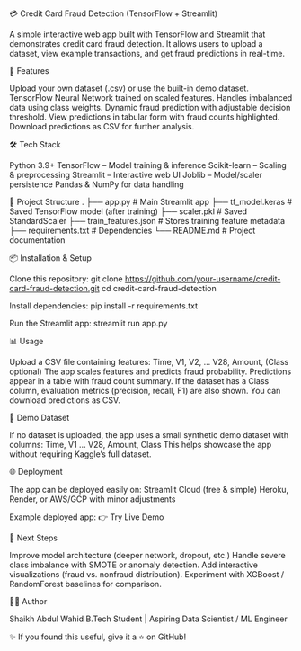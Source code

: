 💳 Credit Card Fraud Detection (TensorFlow + Streamlit)

A simple interactive web app built with TensorFlow and Streamlit that demonstrates credit card fraud detection.
It allows users to upload a dataset, view example transactions, and get fraud predictions in real-time.

🚀 Features

Upload your own dataset (.csv) or use the built-in demo dataset.
TensorFlow Neural Network trained on scaled features.
Handles imbalanced data using class weights.
Dynamic fraud prediction with adjustable decision threshold.
View predictions in tabular form with fraud counts highlighted.
Download predictions as CSV for further analysis.

🛠️ Tech Stack

Python 3.9+
TensorFlow – Model training & inference
Scikit-learn – Scaling & preprocessing
Streamlit – Interactive web UI
Joblib – Model/scaler persistence
Pandas & NumPy for data handling

📂 Project Structure
.
├── app.py               # Main Streamlit app
├── tf_model.keras       # Saved TensorFlow model (after training)
├── scaler.pkl           # Saved StandardScaler
├── train_features.json  # Stores training feature metadata
├── requirements.txt     # Dependencies
└── README.md            # Project documentation

📦 Installation & Setup

Clone this repository:
git clone https://github.com/your-username/credit-card-fraud-detection.git
cd credit-card-fraud-detection

Install dependencies:
pip install -r requirements.txt

Run the Streamlit app:
streamlit run app.py

📊 Usage

Upload a CSV file containing features:
Time, V1, V2, ... V28, Amount, (Class optional)
The app scales features and predicts fraud probability.
Predictions appear in a table with fraud count summary.
If the dataset has a Class column, evaluation metrics (precision, recall, F1) are also shown.
You can download predictions as CSV.

🧪 Demo Dataset

If no dataset is uploaded, the app uses a small synthetic demo dataset with columns:
Time, V1 ... V28, Amount, Class
This helps showcase the app without requiring Kaggle’s full dataset.

🌐 Deployment

The app can be deployed easily on:
Streamlit Cloud (free & simple)
Heroku, Render, or AWS/GCP with minor adjustments

Example deployed app:
👉 Try Live Demo


📌 Next Steps

Improve model architecture (deeper network, dropout, etc.)
Handle severe class imbalance with SMOTE or anomaly detection.
Add interactive visualizations (fraud vs. nonfraud distribution).
Experiment with XGBoost / RandomForest baselines for comparison.


👨‍💻 Author

Shaikh Abdul Wahid
B.Tech Student | Aspiring Data Scientist / ML Engineer

✨ If you found this useful, give it a ⭐ on GitHub!